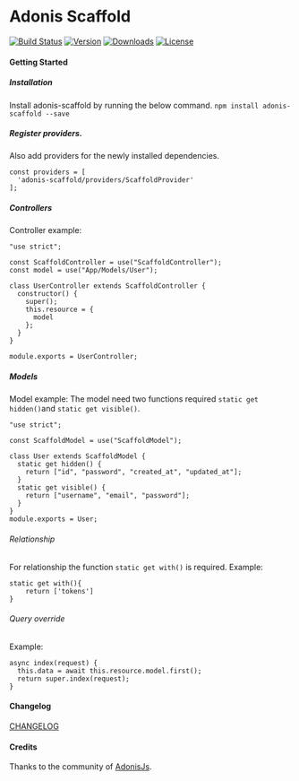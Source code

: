 # Adonis Scaffold


[![Build Status](https://travis-ci.org/DouglasPrado/adonis-scaffold.svg?branch=master)](https://travis-ci.org/DouglasPrado/adonis-scaffold)
[![Version](https://img.shields.io/npm/v/adonis-scaffold.svg?style=flat)](https://www.npmjs.com/package/adonis-scaffold)
[![Downloads](https://img.shields.io/npm/dt/adonis-scaffold.svg?style=flat)](https://www.npmjs.com/package/adonis-scaffold)
[![License](https://img.shields.io/npm/l/adonis-scaffold.svg?style=flat)](https://www.npmjs.com/package/adonis-scaffold)

#### Getting Started

##### Installation

Install adonis-scaffold by running the below command.
`npm install adonis-scaffold --save`

##### Register providers.

Also add providers for the newly installed dependencies.

```
const providers = [
  'adonis-scaffold/providers/ScaffoldProvider'
];
```

##### Controllers

Controller example:

```
"use strict";

const ScaffoldController = use("ScaffoldController");
const model = use("App/Models/User");

class UserController extends ScaffoldController {
  constructor() {
    super();
    this.resource = {
      model
    };
  }
}

module.exports = UserController;

```

##### Models

Model example:
The model need two functions required `static get hidden()`and `static get visible()`.

```
"use strict";

const ScaffoldModel = use("ScaffoldModel");

class User extends ScaffoldModel {
  static get hidden() {
    return ["id", "password", "created_at", "updated_at"];
  }
  static get visible() {
    return ["username", "email", "password"];
  }
}
module.exports = User;
```

###### Relationship

For relationship the function `static get with()` is required.
Example:

```
static get with(){
    return ['tokens']
}
```

###### Query override

Example:

```
async index(request) {
  this.data = await this.resource.model.first();
  return super.index(request);
}
```

#### Changelog

[CHANGELOG](CHANGELOG.md)

#### Credits

Thanks to the community of [AdonisJs](http://www.adonisjs.com/).
